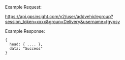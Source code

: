 Example Request:

https://api.gpsinsight.com/v2/user/addvehiclegroup?session_token=xxxx&group=Delivery&username=tgypsy

Example Response:

    {
      head: { .... },
      data: "Success"
    }
